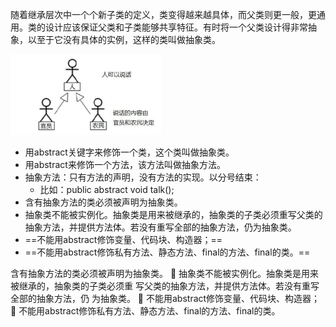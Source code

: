 随着继承层次中一个个新子类的定义，类变得越来越具体，而父类则更一般，更通用。类的设计应该保证父类和子类能够共享特征。有时将一个父类设计得非常抽象，以至于它没有具体的实例，这样的类叫做抽象类。

<img src="抽象Abstract.assets/image-20201020161033322.png" alt="image-20201020161033322" style="zoom: 67%;" />

- 用abstract关键字来修饰一个类，这个类叫做抽象类。
- 用abstract来修饰一个方法，该方法叫做抽象方法。
- 抽象方法：只有方法的声明，没有方法的实现。以分号结束：
    - 比如：public abstract void talk();
- 含有抽象方法的类必须被声明为抽象类。
- 抽象类不能被实例化。抽象类是用来被继承的，抽象类的子类必须重写父类的抽象方法，并提供方法体。若没有重写全部的抽象方法，仍为抽象类。
- ==不能用abstract修饰变量、代码块、构造器；==
- ==不能用abstract修饰私有方法、静态方法、final的方法、final的类。==







含有抽象方法的类必须被声明为抽象类。
 抽象类不能被实例化。抽象类是用来被继承的，抽象类的子类必须重
写父类的抽象方法，并提供方法体。若没有重写全部的抽象方法，仍
为抽象类。
 不能用abstract修饰变量、代码块、构造器；
 不能用abstract修饰私有方法、静态方法、final的方法、final的类。